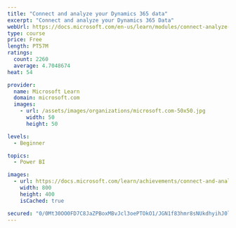 ```yaml
---
title: "Connect and analyze your Dynamics 365 data​"
excerpt: "Connect and analyze your Dynamics 365 Data​"
webUrl: https://docs.microsoft.com/en-us/learn/modules/connect-analyze-dynamics-365-data/
type: course
price: Free
length: PT57M
ratings:
  count: 2260
  average: 4.7048674
heat: 54

provider:
  name: Microsoft Learn
  domain: microsoft.com
  images:
    - url: /assets/images/organizations/microsoft.com-50x50.jpg
      width: 50
      height: 50

levels:
  - Beginner

topics:
  - Power BI

images:
  - url: https://docs.microsoft.com/learn/achievements/connect-and-analyze-your-microsoft-dynamics-365-data-social.png
    width: 800
    height: 400
    isCached: true

secured: "0/0Mt30OO0FD7C8JaZPBoxMBvJcl3oePTOkO1/JGN1f83hmr8sNUkdhyihJ0lZlQLj6uQRkM+FNDyzvkVNHbruMf+SxL/KWKpyac0oV0b0oqeG2f/X1BBuVbLZm/q/lXyYhkLh9K/KssoMIZ7irUYiXLJfMbc58OI1qpAX0yNiusncbhXYjuhP1LozcKo9VMeYejINUM7i0HNPEHhIL1YvjMB3G3GeCIIW+SaWftWpK1RYdzPyCYnGc7ncVqqDOX+q1R1ba/nvORnpFh3/jxAOAqSD7z0+tge3PyFiCs1VrSMzxjtXk4HXGKKZKuRW6JjeSLrxYV//D+wd89W8kz+TV7FjuyTSAjTVk+KQAh5WZmikfkX6wwJLg3/TmZ/TrOH40lTrp+H5UeUYIPEtq2T9PtQldCVYXTFzKfnc0Thk8=;RqpJDGX6c6ai56VvRRaUFg=="
---
```


